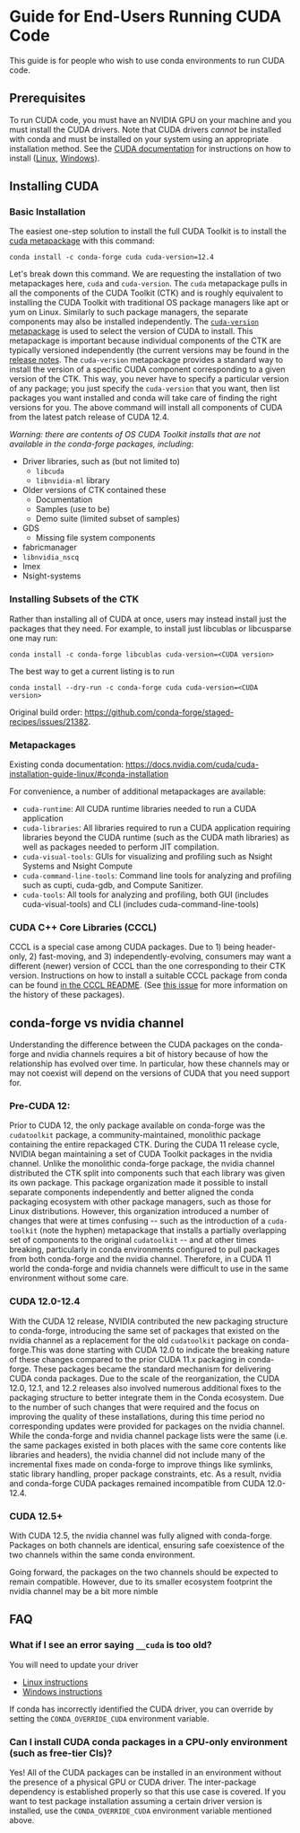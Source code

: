 # Guide for End-Users Running CUDA Code

This guide is for people who wish to use conda environments to run CUDA code.

## Prerequisites

To run CUDA code, you must have an NVIDIA GPU on your machine and you must install the CUDA drivers.
Note that CUDA drivers _cannot_ be installed with conda and must be installed on your system using an appropriate installation method.
See the [CUDA documentation](https://docs.nvidia.com/cuda/) for instructions on how to install ([Linux](https://docs.nvidia.com/cuda/cuda-installation-guide-linux/index.html), [Windows](https://docs.nvidia.com/cuda/cuda-installation-guide-microsoft-windows/index.html)). 

## Installing CUDA

### Basic Installation

The easiest one-step solution to install the full CUDA Toolkit is to install the [cuda metapackage](https://github.com/conda-forge/cuda-feedstock/) with this command:

```
conda install -c conda-forge cuda cuda-version=12.4
```

Let's break down this command.
We are requesting the installation of two metapackages here, `cuda` and `cuda-version`.
The `cuda` metapackage pulls in all the components of the CUDA Toolkit (CTK) and is roughly equivalent to installing the CUDA Toolkit with traditional OS package managers like apt or yum on Linux.
Similarly to such package managers, the separate components may also be installed independently.
The [`cuda-version` metapackage](https://github.com/conda-forge/cuda-version-feedstock/blob/main/recipe/README.md) is used to select the version of CUDA to install.
This metapackage is important because individual components of the CTK are typically versioned independently (the current versions may be found in the [release notes](https://docs.nvidia.com/cuda/cuda-toolkit-release-notes/index.html).
The `cuda-version` metapackage provides a standard way to install the version of a specific CUDA component corresponding to a given version of the CTK.
This way, you never have to specify a particular version of any package; you just specify the `cuda-version` that you want, then list packages you want installed and conda will take care of finding the right versions for you.
The above command will install all components of CUDA from the latest patch release of CUDA 12.4.

_Warning: there are contents of OS CUDA Toolkit installs that are not available in the conda-forge packages, including_:
- Driver libraries, such as (but not limited to)
    - `libcuda`
    - `libnvidia-ml` library
- Older versions of CTK contained these
    - Documentation
    - Samples (use to be)
    - Demo suite (limited subset of samples)
- GDS
    - Missing file system components
- fabricmanager
- `libnvidia_nscq`
- Imex
- Nsight-systems

### Installing Subsets of the CTK

Rather than installing all of CUDA at once, users may instead install just the packages that they need. 
For example, to install just libcublas or libcusparse one may run:
```
conda install -c conda-forge libcublas cuda-version=<CUDA version>
```
The best way to get a current listing is to run
```
conda install --dry-run -c conda-forge cuda cuda-version=<CUDA version>
```
Original build order: https://github.com/conda-forge/staged-recipes/issues/21382.

### Metapackages

Existing conda documentation: https://docs.nvidia.com/cuda/cuda-installation-guide-linux/#conda-installation

For convenience, a number of additional metapackages are available:
- `cuda-runtime`: All CUDA runtime libraries needed to run a CUDA application
- `cuda-libraries`: All libraries required to run a CUDA application requiring libraries beyond the CUDA runtime (such as the CUDA math libraries) as well as packages needed to perform JIT compilation.
- `cuda-visual-tools`: GUIs for visualizing and profiling such as Nsight Systems and Nsight Compute
- `cuda-command-line-tools`: Command line tools for analyzing and profiling such as cupti, cuda-gdb, and Compute Sanitizer.
- `cuda-tools`: All tools for analyzing and profiling, both GUI (includes cuda-visual-tools) and CLI (includes cuda-command-line-tools)

### CUDA C++ Core Libraries (CCCL)

CCCL is a special case among CUDA packages.
Due to 1) being header-only, 2) fast-moving, and 3) independently-evolving, consumers may want a different (newer) version of CCCL than the one corresponding to their CTK version.
Instructions on how to install a suitable CCCL package from conda can be found [in the CCCL README](https://github.com/NVIDIA/cccl/?tab=readme-ov-file#conda). (See [this issue](https://github.com/conda-forge/cuda-cccl-impl-feedstock/issues/2) for more information on the history of these packages).

## conda-forge vs nvidia channel

Understanding the difference between the CUDA packages on the conda-forge and nvidia channels requires a bit of history because of how the relationship has evolved over time.
In particular, how these channels may or may not coexist will depend on the versions of CUDA that you need support for.

### Pre-CUDA 12:

Prior to CUDA 12, the only package available on conda-forge was the `cudatoolkit` package, a community-maintained, monolithic package containing the entire repackaged CTK.
During the CUDA 11 release cycle, NVIDIA began maintaining a set of CUDA Toolkit packages in the nvidia channel.
Unlike the monolithic conda-forge package, the nvidia channel distributed the CTK split into components such that each library was given its own package.
This package organization made it possible to install separate components independently and better aligned the conda packaging ecosystem with other package managers, such as those for Linux distributions.
However, this organization introduced a number of changes that were at times confusing -- such as the introduction of a `cuda-toolkit` (note the hyphen) metapackage that installs a partially overlapping set of components to the original `cudatoolkit` -- and at other times breaking, particularly in conda environments configured to pull packages from both conda-forge and the nvidia channel.
Therefore, in a CUDA 11 world the conda-forge and nvidia channels were difficult to use in the same environment without some care.

### CUDA 12.0-12.4

With the CUDA 12 release, NVIDIA contributed the new packaging structure to conda-forge, introducing the same set of packages that existed on the nvidia channel as a replacement for the old `cudatoolkit` package on conda-forge.This was done starting with CUDA 12.0 to indicate the breaking nature of these changes compared to the prior CUDA 11.x packaging in conda-forge.
These packages became the standard mechanism for delivering CUDA conda packages.
Due to the scale of the reorganization, the CUDA 12.0, 12.1, and 12.2 releases also involved numerous additional fixes to the packaging structure to better integrate them in the Conda ecosystem.
Due to the number of such changes that were required and the focus on improving the quality of these installations, during this time period no corresponding updates were provided for packages on the nvidia channel.
While the conda-forge and nvidia channel package lists were the same (i.e. the same packages existed in both places with the same core contents like libraries and headers), the nvidia channel did not include many of the incremental fixes made on conda-forge to improve things like symlinks, static library handling, proper package constraints, etc.
As a result, nvidia and conda-forge CUDA packages remained incompatible from CUDA 12.0-12.4.

### CUDA 12.5+

With CUDA 12.5, the nvidia channel was fully aligned with conda-forge.
Packages on both channels are identical, ensuring safe coexistence of the two channels within the same conda environment.

Going forward, the packages on the two channels should be expected to remain compatible.
However, due to its smaller ecosystem footprint the nvidia channel may be a bit more nimble 

## FAQ

### What if I see an error saying `__cuda` is too old?

You will need to update your driver
- [Linux instructions](https://docs.nvidia.com/cuda/cuda-installation-guide-linux/index.html#driver-installation)
- [Windows instructions](https://docs.nvidia.com/cuda/cuda-installation-guide-microsoft-windows/index.html#installing-cuda-development-tools)

If conda has incorrectly identified the CUDA driver, you can override by setting the `CONDA_OVERRIDE_CUDA` environment variable.

### Can I install CUDA conda packages in a CPU-only environment (such as free-tier CIs)?

Yes! All of the CUDA packages can be installed in an environment without the presence of a physical GPU or CUDA driver.
The inter-package dependency is established properly so that this use case is covered.
If you want to test package installation assuming a certain driver version is installed, use the `CONDA_OVERRIDE_CUDA` environment variable mentioned above.
